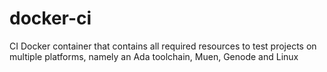 # docker-ci
CI Docker container that contains all required resources to test projects on multiple platforms, namely an Ada toolchain, Muen, Genode and Linux
